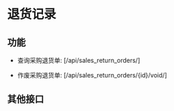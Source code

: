 # 退货记录


## 功能

- 查询采购退货单:
[/api/sales_return_orders/]

- 作废采购退货单:
[/api/sales_return_orders/{id}/void/]


## 其他接口
